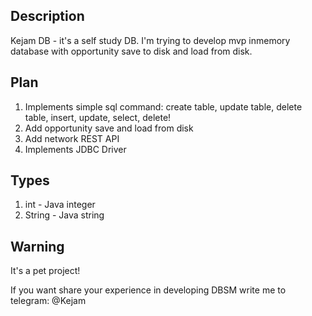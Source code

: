 ## **Description**

Kejam DB - it's a self study DB. I'm trying to develop mvp inmemory database with opportunity save to disk and load from disk.

## **Plan**

1. Implements simple sql command: create table, update table, delete table, insert, update, select, delete! 
2. Add opportunity save and load from disk
3. Add network REST API
4. Implements JDBC Driver

## **Types**

1. int - Java integer
2. String - Java string 


## **Warning**

It's a pet project! 

If you want share your experience in developing DBSM write me to telegram: @Kejam




